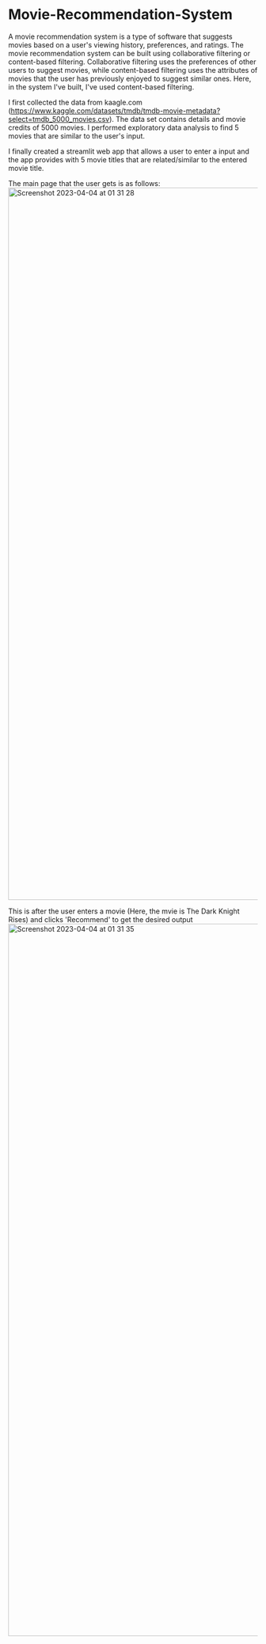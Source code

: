 # Movie-Recommendation-System

A movie recommendation system is a type of software that suggests movies based on a user's viewing history, preferences, and ratings. The movie recommendation system can be built using collaborative filtering or content-based filtering. Collaborative filtering uses the preferences of other users to suggest movies, while content-based filtering uses the attributes of movies that the user has previously enjoyed to suggest similar ones. Here, in the system I've built, I've used content-based filtering.

I first collected the data from kaagle.com (https://www.kaggle.com/datasets/tmdb/tmdb-movie-metadata?select=tmdb_5000_movies.csv). The data set contains details and movie credits of 5000 movies. I performed exploratory data analysis to find 5 movies that are similar to the user's input.

I finally created a streamlit web app that allows a user to enter a input and the app provides with 5 movie titles that are related/similar to the entered movie title.

The main page that the user gets is as follows:
<img width="1440" alt="Screenshot 2023-04-04 at 01 31 28" src="https://user-images.githubusercontent.com/106950467/229618127-7a79fde1-98cc-4030-96cb-1cfac6144373.png">

This is after the user enters a movie (Here, the mvie is The Dark Knight Rises) and clicks 'Recommend' to get the desired output 
<img width="1440" alt="Screenshot 2023-04-04 at 01 31 35" src="https://user-images.githubusercontent.com/106950467/229618154-f3fae304-3b31-451a-a0ce-d3e1c9db12b7.png">

